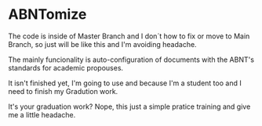 # ABNTomize

The code is inside of Master Branch and I don´t how to fix or move to Main Branch, so just will be like this and I'm avoiding headache.

The mainly funcionality is auto-configuration of documents with the ABNT's standards for academic propouses.

It isn't finished yet, I'm going to use and because I'm a student too and I need to finish my Gradution work.

It's your graduation work? Nope, this just a simple pratice training and give me a little headache.
